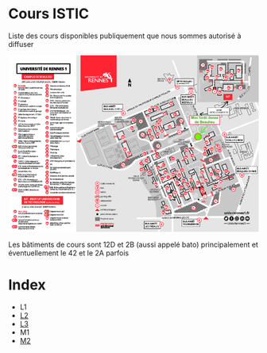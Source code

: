 # Cours ISTIC

Liste des cours disponibles publiquement que nous sommes autorisé à diffuser

![map](map.png)

Les bâtiments de cours sont 12D et 2B (aussi appelé bato) principalement et éventuellement le 42 et le 2A parfois

# Index

- L1
- [L2](L2.md)
- [L3](L3.md)
- M1
- [M2](m2.md)
